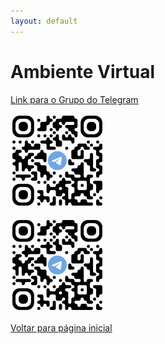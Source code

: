 ```yaml
---
layout: default
---
```


# Ambiente Virtual

[Link para o Grupo do Telegram](https://t.me/+g-nxQL9qmANiOTgx)

![QRCode - Grupo Telegram](https://github.com/d-camargo/topografia_avancada/blob/1816115e6dcfe75a82ec7f87a819e26893ad8280/assets/img/QR-CODE_Telegram_M.png)

<img src="https://github.com/d-camargo/topografia_avancada/blob/1816115e6dcfe75a82ec7f87a819e26893ad8280/assets/img/QR-CODE_Telegram_M.png" alt="Texto Alternativo">

[Voltar para página inicial](./)
